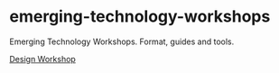 # emerging-technology-workshops
Emerging Technology Workshops.  Format, guides and tools.



[Design Workshop](workshop-design/introduction.md)
